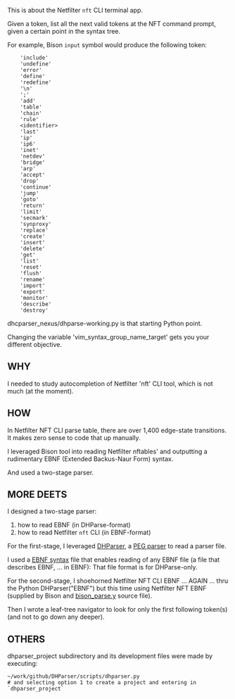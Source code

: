 
This is about the Netfilter `nft` CLI terminal app.

Given a token, list all the next valid tokens at the NFT command prompt, given a certain point in the syntax tree.

For example, Bison `input` symbol would produce the following token:


        'include'
        'undefine'
        'error'
        'define'
        'redefine'
        '\n'
        ';'
        'add'
        'table'
        'chain'
        'rule'
        <identifier>
        'last'
        'ip'
        'ip6'
        'inet'
        'netdev'
        'bridge'
        'arp'
        'accept'
        'drop'
        'continue'
        'jump'
        'goto'
        'return'
        'limit'
        'secmark'
        'synproxy'
        'replace'
        'create'
        'insert'
        'delete'
        'get'
        'list'
        'reset'
        'flush'
        'rename'
        'import'
        'export'
        'monitor'
        'describe'
        'destroy'

dhcparser\_nexus/dhparse-working.py is that starting Python point.

Changing the variable 'vim\_syntax\_group\_name\_target' gets you your different objective.

## WHY ##

I needed to study autocompletion of Netfilter 'nft' CLI tool, which is not much (at the moment).


## HOW ##

In Netfilter NFT CLI parse table, there are over 1,400 edge-state transitions.  It makes zero sense to code that up manually.

I leveraged Bison tool into reading Netfilter nftables' and outputting a rudimentary EBNF (Extended Backus-Naur Form) syntax.

And used a two-stage parser.


## MORE DEETS ##  

I designed a two-stage parser:
   1. how to read EBNF (in DHParse-format)
   2. how to read Netfilter `nft` CLI (in EBNF-format)

For the first-stage, I leveraged [DHParser](https://dhparser.readthedocs.io/en/latest/), a [PEG parser]({filename}parsing-in-python-compendium.md) to read a parser file.

I used a [EBNF syntax](https://github.com/egberts/nft-token-first/blob/master/dhcparser_nexus/ebnf-flexible.dhparse) file that enables reading of any EBNF file (a file that describes EBNF, ... in EBNF): That file format is for DHParse-only.  

For the second-stage, I shoehorned Netfilter NFT CLI EBNF ... AGAIN ... thru the Python DHParser("EBNF") but this time using Netfilter NFT EBNF (supplied by Bison and [bison_parse.y](https://git.netfilter.org/nftables/tree/src/parser_bison.y)  source file).

Then I wrote a leaf-tree navigator to look for only the first following token(s) (and not to go down any deeper).


## OTHERS ##

dhparser\_project subdirectory and its development files were made by executing:

    ~/work/github/DHParser/scripts/dhparser.py
    # and selecting option 1 to create a project and entering in `dhparser_project` 
